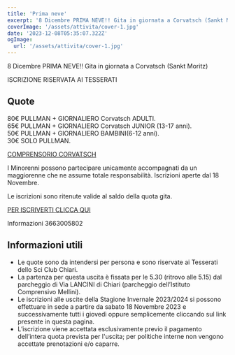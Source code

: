 ```yaml
---
title: 'Prima neve'
excerpt: '8 Dicembre PRIMA NEVE!! Gita in giornata a Corvatsch (Sankt Moritz)'
coverImage: '/assets/attivita/cover-1.jpg'
date: '2023-12-08T05:35:07.322Z'
ogImage:
  url: '/assets/attivita/cover-1.jpg'
---
```


8 Dicembre PRIMA NEVE!! Gita in giornata a Corvatsch (Sankt Moritz) 

ISCRIZIONE RISERVATA AI TESSERATI

## Quote

80€ PULLMAN + GIORNALIERO Corvatsch ADULTI.   
65€ PULLMAN + GIORNALIERO Corvatsch JUNIOR (13-17 anni).   
50€ PULLMAN + GIORNALIERO BAMBINI(6-12 anni).   
30€ SOLO PULLMAN.   

[COMPRENSORIO CORVATSCH](https://www.corvatsch-diavolezza.ch)

I Minorenni possono partecipare unicamente accompagnati da un maggiorenne che ne assume totale
responsabilità. Iscrizioni aperte dal 18 Novembre.
 

Le iscrizioni sono ritenute valide al saldo della quota gita.

[PER ISCRIVERTI CLICCA QUI](https://www.wespoort.it/modulo-iscrizione-evento?society=32ad6a1a-5c52-4665-bf58-5623afdcfb98&event=7761b4e8-89f4-44af-b57d-97c6ced9c3e1)

Informazioni 3663005802

## Informazioni utili

- Le quote sono da intendersi per persona e sono riservate ai Tesserati dello Sci Club Chiari.  
- La partenza per questa uscita è fissata per le 5.30 (ritrovo alle 5.15) dal parcheggio di Via LANCINI di Chiari (parcheggio dell’Istituto Comprensivo Mellini).  
- Le iscrizioni alle uscite della Stagione Invernale 2023/2024 si possono effettuare in sede a partire da sabato 18 Novembre 2023 e successivamente tutti i giovedì oppure semplicemente cliccando sul link presente in questa pagina. 
- L’iscrizione viene accettata esclusivamente previo il pagamento dell’intera quota prevista per l'uscita; per politiche interne non vengono accettate prenotazioni e/o caparre.

